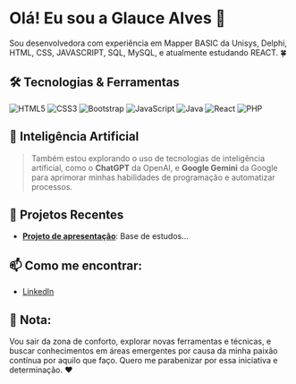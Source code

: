 # Olá! Eu sou a Glauce Alves 👋

Sou desenvolvedora com experiência em Mapper BASIC da Unisys, Delphi, HTML, CSS, JAVASCRIPT, SQL, MySQL, e atualmente estudando REACT. :four_leaf_clover:

## 🛠 Tecnologias & Ferramentas

![HTML5](https://img.shields.io/badge/-HTML5-E34F26?style=flat-square&logo=html5&logoColor=white)
![CSS3](https://img.shields.io/badge/-CSS3-1572B6?style=flat-square&logo=css3)
![Bootstrap](https://img.shields.io/badge/-Bootstrap-1572B6?style=flat-square&logo=Bootstrap)
![JavaScript](https://img.shields.io/badge/-JavaScript-F7DF1E?style=flat-square&logo=javascript&logoColor=black)
![Java](https://img.shields.io/badge/-Java-F7DF1E?style=flat-square&logo=java&logoColor=black)
![React](https://img.shields.io/badge/-React-61DAFB?style=flat-square&logo=react&logoColor=black)
![PHP](https://img.shields.io/badge/-PHP-777BB4?style=flat-square&logo=php&logoColor=white)
 

## 🤖 Inteligência Artificial

> Também estou explorando o uso de tecnologias de inteligência artificial, como o **ChatGPT** da OpenAI, e **Google Gemini** da Google para aprimorar minhas habilidades de programação e automatizar processos.


## 🚀 Projetos Recentes

- **[Projeto de apresentação]([link_para_o_projeto](https://glaucealves.github.io/projeto-site/))**: Base de estudos...

## 📫 Como me encontrar:

- [LinkedIn]([link_para_o_linkedin](https://www.linkedin.com/in/glauce-alves-48256b143/))

📌 **Nota:**
-
Vou sair da zona de conforto, explorar novas ferramentas e técnicas, e buscar conhecimentos em áreas emergentes por causa da minha paixão contínua por aquilo que faço.
Quero me parabenizar por essa iniciativa e determinação. :heart:
